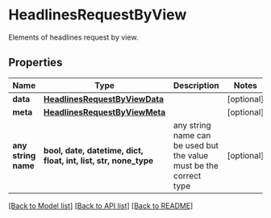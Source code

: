 # HeadlinesRequestByView

Elements of headlines request by view.

## Properties
Name | Type | Description | Notes
------------ | ------------- | ------------- | -------------
**data** | [**HeadlinesRequestByViewData**](HeadlinesRequestByViewData.md) |  | [optional] 
**meta** | [**HeadlinesRequestByViewMeta**](HeadlinesRequestByViewMeta.md) |  | [optional] 
**any string name** | **bool, date, datetime, dict, float, int, list, str, none_type** | any string name can be used but the value must be the correct type | [optional]

[[Back to Model list]](../README.md#documentation-for-models) [[Back to API list]](../README.md#documentation-for-api-endpoints) [[Back to README]](../README.md)


